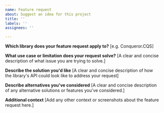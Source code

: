 ```yaml
---
name: Feature request
about: Suggest an idea for this project
title: ''
labels: ''
assignees: ''

---
```


**Which library does your feature request apply to?**
[e.g. Conqueror.CQS]

**What use case or limitation does your request solve?**
[A clear and concise description of what issue you are trying to solve.]

**Describe the solution you'd like**
[A clear and concise description of how the library's API could look like to address your request]

**Describe alternatives you've considered**
[A clear and concise description of any alternative solutions or features you've considered.]

**Additional context**
[Add any other context or screenshots about the feature request here.]
